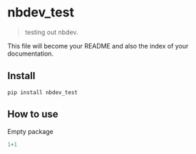 # nbdev_test
> testing out nbdev.


This file will become your README and also the index of your documentation.

## Install

`pip install nbdev_test`

## How to use

Empty package

```python
1+1
```
